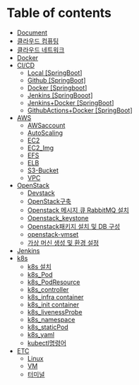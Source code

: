 # Table of contents

* [Document](README.md)
* [클라우드 컴퓨팅](<Data/Document/클라우드 컴퓨팅.md>)
* [클라우드 네트워크](<Data/Document/클라우드 네트워크.md>)
* [Docker](Data/Document/Docker.md)
* [CI/CD](ci-cd/README.md)
  * [Local \[SpringBoot\]](<Data/Document/Local \[SpringBoot].md>)
  * [Github \[SpringBoot\]](<Data/Document/Github \[SpringBoot].md>)
  * [Docker \[Springboot\]](<Data/Document/Docker \[Springboot].md>)
  * [Jenkins \[SpringBooot\]](<Data/Document/Jenkins \[SpringBooot].md>)
  * [Jenkins+Docker \[SpringBoot\]](<Data/Document/Jenkins+Docker \[SpringBoot].md>)
  * [GithubActions+Docker \[SpringBoot\]](<Data/Document/GithubActions+Docker \[SpringBoot].md>)
* [AWS](Data/Document/AWS.md)
  * [AWSaccount](Data/Document/AWSaccount.md)
  * [AutoScaling](Data/Document/AutoScaling.md)
  * [EC2](Data/Document/EC2.md)
  * [EC2\_Img](Data/Document/EC2\_Img.md)
  * [EFS](Data/Document/EFS.md)
  * [ELB](Data/Document/ELB.md)
  * [S3-Bucket](Data/Document/S3-Bucket.md)
  * [VPC](Data/Document/VPC.md)
* [OpenStack](Data/Document/OpenStack.md)
  * [Devstack](Data/Document/Devstack.md)
  * [OpenStack구축](Data/Document/OpenStack구축.md)
  * [Openstack 메시지 큐 RabbitMQ 설치](<Data/Document/Openstack 메시지 큐 RabbitMQ 설치.md>)
  * [Openstack\_keystone](Data/Document/Openstack\_keystone.md)
  * [Openstack패키지 설치 및 DB 구성](<Data/Document/Openstack패키지 설치 및 DB 구성.md>)
  * [openstack-vmset](Data/Document/openstack-vmset.md)
  * [가상 머신 생성 및 환경 설정](<Data/Document/가상 머신 생성 및 환경 설정.md>)
* [Jenkins](Data/Document/Jenkins.md)
* [k8s](Data/Document/k8s.md)
  * [k8s 설치](<Data/Document/k8s 설치.md>)
  * [k8s\_Pod](Data/Document/k8s\_Pod.md)
  * [k8s\_PodResource](Data/Document/k8s\_PodResource.md)
  * [k8s\_controller](Data/Document/k8s\_controller.md)
  * [k8s\_infra container](<Data/Document/k8s\_infra container.md>)
  * [k8s\_init container](<Data/Document/k8s\_init container.md>)
  * [k8s\_livenessProbe](Data/Document/k8s\_livenessProbe.md)
  * [k8s\_namespace](Data/Document/k8s\_namespace.md)
  * [k8s\_staticPod](Data/Document/k8s\_staticPod.md)
  * [k8s\_yaml](Data/Document/k8s\_yaml.md)
  * [kubectl명령어](Data/Document/kubectl명령어.md)
* [ETC](etc/README.md)
  * [Linux](Data/Document/Linux.md)
  * [VM](Data/Document/VM.md)
  * [터미널](Data/Document/터미널.md)
